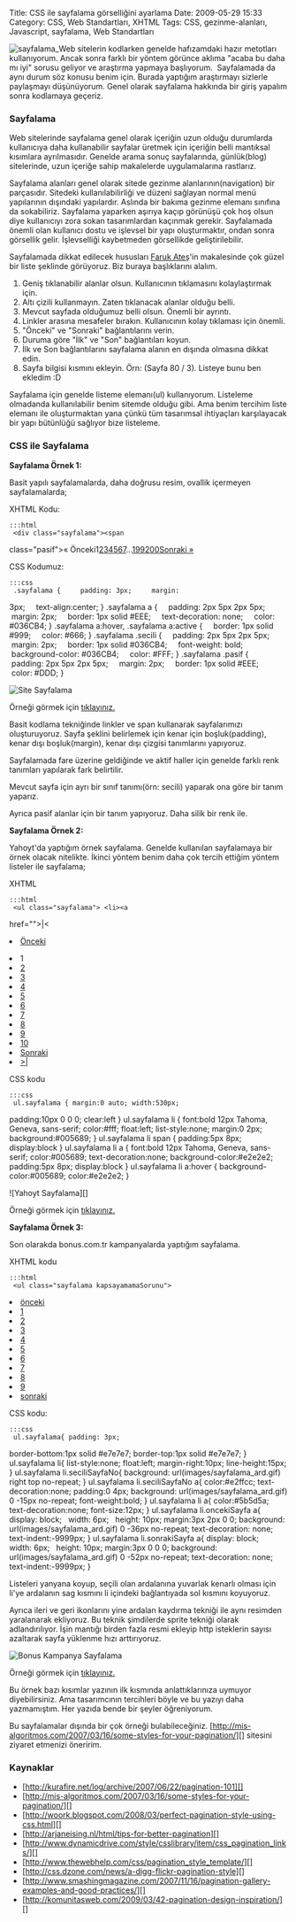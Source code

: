 Title: CSS ile sayfalama görselliğini ayarlama
Date: 2009-05-29 15:33
Category: CSS, Web Standartları, XHTML
Tags: CSS, gezinme-alanları, Javascript, sayfalama, Web Standartları

![sayfalama_][]Web sitelerin kodlarken genelde hafızamdaki hazır
metotları kullanıyorum. Ancak sonra farklı bir yöntem görünce aklıma
"acaba bu daha mı iyi" sorusu geliyor ve araştırma yapmaya başlıyorum. 
Sayfalamada da aynı durum söz konusu benim için. Burada yaptığım
araştırmayı sizlerle paylaşmayı düşünüyorum. Genel olarak sayfalama
hakkında bir giriş yapalım sonra kodlamaya geçeriz.

### Sayfalama

Web sitelerinde sayfalama genel olarak içeriğin uzun olduğu durumlarda
kullanıcıya daha kullanabilir sayfalar üretmek için içeriğin belli
mantıksal kısımlara ayrılmasıdır. Genelde arama sonuç sayfalarında,
günlük(blog) sitelerinde, uzun içeriğe sahip makalelerde uygulamalarına
rastlarız.

Sayfalama alanları genel olarak sitede gezinme alanlarının(navigation)
bir parçasıdır. Sitedeki kullanılabilirliği ve düzeni sağlayan normal
menü yapılarının dışındaki yapılardır. Aslında bir bakıma gezinme
elemanı sınıfına da sokabiliriz. Sayfalama yaparken aşırıya kaçıp
görünüşü çok hoş olsun diye kullanıcıyı zora sokan tasarımlardan
kaçınmak gerekir. Sayfalamada önemli olan kullanıcı dostu ve işlevsel
bir yapı oluşturmaktır, ondan sonra görsellik gelir. İşlevselliği
kaybetmeden görsellikde geliştirilebilir. <!--more-->

Sayfalamada dikkat edilecek hususları [Faruk Ateş][]'in makalesinde çok
güzel bir liste şeklinde görüyoruz. Biz buraya başlıklarını alalım.

1.  Geniş tıklanabilir alanlar olsun. Kullanıcının tıklamasını
    kolaylaştırmak için.
2.  Altı çizili kullanmayın. Zaten tıklanacak alanlar olduğu belli.
3.  Mevcut sayfada olduğumuz belli olsun. Önemli bir ayrıntı.
4.  Linkler arasına mesafeler bırakın. Kullanıcının kolay tıklaması için
    önemli.
5.  "Önceki" ve "Sonraki" bağlantılarını verin.
6.  Duruma göre "İlk" ve "Son" bağlantıları koyun.
7.  İlk ve Son bağlantılarını sayfalama alanın en dışında olmasına
    dikkat edin.
8.  Sayfa bilgisi kısmını ekleyin. Örn: (Sayfa 80 / 3). Listeye bunu ben
    ekledim :D

Sayfalama için genelde listeme elemanı(ul) kullanıyorum. Listeleme
olmadanda kullanılabilir benim sitemde olduğu gibi. Ama benim tercihim
liste elemanı ile oluşturmaktan yana çünkü tüm tasarımsal ihtiyaçları
karşılayacak bir yapı bütünlüğü sağlıyor bize listeleme.

### CSS ile Sayfalama

**Sayfalama Örnek 1:**

Basit yapılı sayfalamalarda, daha doğrusu resim, ovallik içermeyen
sayfalamalarda;

XHTML Kodu:

	:::html
	 <div class="sayfalama"><span
class="pasif">&#171; Önceki</span><span
class="secili">1</span><a href="/page/2/">2</a><a
href="/page/3/">3</a><a href="/page/4/">4</a><a
href="/page/5/">5</a><a href="/page/6/">6</a><a
href="/page/7/">7</a>...<a href="/page/199/">199</a><a
href="/page/200/">200</a><a href="/page/2/" class="next">Sonraki
&#187;</a></div> 

CSS Kodumuz:

	:::css
	 .sayfalama {     padding: 3px;     margin:
3px;     text-align:center; } .sayfalama a {     padding: 2px 5px 2px
5px;     margin: 2px;     border: 1px solid #EEE;     text-decoration:
none;     color: #036CB4; } .sayfalama a:hover, .sayfalama a:active {
    border: 1px solid #999;     color: #666; } .sayfalama .secili {   
 padding: 2px 5px 2px 5px;     margin: 2px;     border: 1px solid
#036CB4;     font-weight: bold;     background-color: #036CB4;   
 color: #FFF; } .sayfalama .pasif {     padding: 2px 5px 2px 5px;   
 margin: 2px;     border: 1px solid #EEE;     color: #DDD; }


![Site Sayfalama][]

Örneği görmek için [tıklayınız.][]

Basit kodlama tekniğinde linkler ve span kullanarak sayfalarımızı
oluşturuyoruz. Sayfa şeklini belirlemek için kenar için boşluk(padding),
kenar dışı boşluk(margin), kenar dışı çizgisi tanımlarını yapıyoruz.

Sayfalamada fare üzerine geldiğinde ve aktif haller için genelde farklı
renk tanımları yapılarak fark belirtilir.

Mevcut sayfa için ayrı bir sınıf tanımı(örn: secili) yaparak ona göre
bir tanım yaparız.

Ayrıca pasif alanlar için bir tanım yapıyoruz. Daha silik bir renk ile.

**Sayfalama Örnek 2:**

Yahoyt'da yaptığım örnek sayfalama. Genelde kullanılan sayfalamaya bir
örnek olacak nitelikte. İkinci yöntem benim daha çok tercih ettiğim
yöntem listeler ile sayfalama;

XHTML

	:::html
	 <ul class="sayfalama"> <li><a
href="">|<</a></li> <li><a href="">Önceki</a></li>
<li><span>1</span></li> <li><a href="" title="Sayfa
2">2</a></li> <li><a href="" title="Sayfa 3">3</a></li>
<li><a href="" title="Sayfa 4">4</a></li> <li><a href=""
title="Sayfa 5">5</a></li> <li><a href="" title="Sayfa
6">6</a></li> <li><a href="" title="Sayfa 7">7</a></li>
<li><a href="" title="Sayfa 8">8</a></li> <li><a href=""
title="Sayfa 9">9</a></li> <li><a href="" title="Sayfa
10">10</a></li> <li><a href=""
title="Sonraki">Sonraki</a></li> <li><a href="" title="İlk
Sayfa">>|</a></li> </ul> 

CSS kodu

	:::css
	 ul.sayfalama { margin:0 auto; width:530px;
padding:10px 0 0 0; clear:left } ul.sayfalama li { font:bold 12px
Tahoma, Geneva, sans-serif; color:#fff; float:left; list-style:none;
margin:0 2px; background:#005689; } ul.sayfalama li span { padding:5px
8px; display:block } ul.sayfalama li a { font:bold 12px Tahoma, Geneva,
sans-serif; color:#005689; text-decoration:none;
background-color:#e2e2e2; padding:5px 8px; display:block } ul.sayfalama
li a:hover { background-color:#005689; color:#e2e2e2; } 

</p>
![Yahoyt Sayfalama][]

Örneği görmek için [tıklayınız.][1]

**Sayfalama Örnek 3:**

Son olarakda bonus.com.tr kampanyalarda yaptığım sayfalama.

XHTML kodu

	:::html
	 <ul class="sayfalama kapsayamamaSorunu">
<li class="oncekiSayfa"><a href="javascript:;">önceki</a></li>
<li class="seciliSayfaNo"><a href="/page/1/">1</a></li>
<li><a href="/page/2/">2</a></li> <li><a
href="/page/3/">3</a></li> <li><a
href="/page/4/">4</a></li> <li><a
href="/page/5/">5</a></li> <li><a
href="/page/6/">6</a></li> <li><a
href="/page/7/">7</a></li> <li><a
href="/page/8/">8</a></li> <li><a
href="/page/9/">9</a></li> <li class="sonrakiSayfa"><a
href="/page/2/">sonraki</a></li> </ul> 

CSS kodu:

	:::css
	 ul.sayfalama{ padding: 3px;
border-bottom:1px solid #e7e7e7; border-top:1px solid #e7e7e7; }
ul.sayfalama li{ list-style:none; float:left; margin-right:10px;
line-height:15px; } ul.sayfalama li.seciliSayfaNo{ background:
url(images/sayfalama_ard.gif) right top no-repeat; } ul.sayfalama
li.seciliSayfaNo a{ color:#e2ffcc; text-decoration:none; padding:0 4px;
background: url(images/sayfalama_ard.gif) 0 -15px no-repeat;
font-weight:bold; } ul.sayfalama li a{ color:#5b5d5a;
text-decoration:none; font-size:12px; } ul.sayfalama li.oncekiSayfa a{
display: block;   width: 6px;   height: 10px; margin:3px 2px 0 0;
background: url(images/sayfalama_ard.gif) 0 -36px no-repeat;
text-decoration: none;   text-indent:-9999px; } ul.sayfalama
li.sonrakiSayfa a{ display: block;   width: 6px;   height: 10px;
margin:3px 0 0 0; background: url(images/sayfalama_ard.gif) 0 -52px
no-repeat; text-decoration: none;   text-indent:-9999px; } 

Listeleri yanyana koyup, seçili olan ardalanına yuvarlak kenarlı olması
için li'ye ardalanın sag kısmını li içindeki bağlantıyada sol kısmını
koyuyoruz.

Ayrıca ileri ve geri ikonlarını yine ardalan kaydırma tekniği ile aynı
resimden yaralanarak ekliyoruz. Bu teknik şimdilerde sprite tekniği
olarak adlandırılıyor. İşin mantığı birden fazla resmi ekleyip http
isteklerin sayısı azaltarak sayfa yüklenme hızı arttırıyoruz.

![Bonus Kampanya Sayfalama][]

Örneği görmek için [tıklayınız.][2]

Bu örnek bazı kısımlar yazının ilk kısmında anlattıklarınıza uymuyor
diyebilirsiniz. Ama tasarımcının tercihleri böyle ve bu yazıyı daha
yazmamıştım. Her yazıda bende bir şeyler öğreniyorum.

Bu sayfalamalar dışında bir çok örneği bulabileceğiniz.
[http://mis-algoritmos.com/2007/03/16/some-styles-for-your-pagination/][]
sitesini ziyaret etmenizi öneririm.

### Kaynaklar

-   [http://kurafire.net/log/archive/2007/06/22/pagination-101][]
-   [http://mis-algoritmos.com/2007/03/16/some-styles-for-your-pagination/][]
-   [http://woork.blogspot.com/2008/03/perfect-pagination-style-using-css.html][]
-   [http://arjaneising.nl/html/tips-for-better-pagination][]
-   [http://www.dynamicdrive.com/style/csslibrary/item/css_pagination_links/][]
-   [http://www.thewebhelp.com/css/pagination_style_template/][]
-   [http://css.dzone.com/news/a-digg-flickr-pagination-style][]
-   [http://www.smashingmagazine.com/2007/11/16/pagination-gallery-examples-and-good-practices/][]
-   [http://komunitasweb.com/2009/03/42-pagination-design-inspiration/][]

</p>

  [sayfalama_]: http://www.fatihhayrioglu.com/wp-content/sayfalama_-150x96.gif
    "sayfalama_"
  [Faruk Ateş]: http://kurafire.net/log/archive/2007/06/22/pagination-101
    "Faruk Ateş"
  [Site Sayfalama]: /images/sayfalama1.gif
  [tıklayınız.]: /dokumanlar/sayfalama1.html "Genel Sayfalama Örneği"
  [Yahoyt Sayfalama]: /images/sayfalama3.gif
  [1]: /dokumanlar/sayfalama3.html "Yahoyt Sayfalama Örneği"
  [Bonus Kampanya Sayfalama]: /images/sayfalama2.gif
  [2]: /dokumanlar/sayfalama2.html "Bonus Kampanyalar Sayfalama Örneği"
  [http://mis-algoritmos.com/2007/03/16/some-styles-for-your-pagination/]:
    http://mis-algoritmos.com/2007/03/16/some-styles-for-your-pagination/
    "http://mis-algoritmos.com/2007/03/16/some-styles-for-your-pagination/"
  [http://kurafire.net/log/archive/2007/06/22/pagination-101]: http://kurafire.net/log/archive/2007/06/22/pagination-101
    "http://kurafire.net/log/archive/2007/06/22/pagination-101"
  [http://woork.blogspot.com/2008/03/perfect-pagination-style-using-css.html]:
    http://woork.blogspot.com/2008/03/perfect-pagination-style-using-css.html
    "http://woork.blogspot.com/2008/03/perfect-pagination-style-using-css.html"
  [http://arjaneising.nl/html/tips-for-better-pagination]: http://arjaneising.nl/html/tips-for-better-pagination
    "http://arjaneising.nl/html/tips-for-better-pagination"
  [http://www.dynamicdrive.com/style/csslibrary/item/css_pagination_links/]:
    http://www.dynamicdrive.com/style/csslibrary/item/css_pagination_links/
    "http://www.dynamicdrive.com/style/csslibrary/item/css_pagination_links/"
  [http://www.thewebhelp.com/css/pagination_style_template/]: http://www.thewebhelp.com/css/pagination_style_template/
    "http://www.thewebhelp.com/css/pagination_style_template/"
  [http://css.dzone.com/news/a-digg-flickr-pagination-style]: http://css.dzone.com/news/a-digg-flickr-pagination-style
    "http://css.dzone.com/news/a-digg-flickr-pagination-style"
  [http://www.smashingmagazine.com/2007/11/16/pagination-gallery-examples-and-good-practices/]:
    http://www.smashingmagazine.com/2007/11/16/pagination-gallery-examples-and-good-practices/
    "http://www.smashingmagazine.com/2007/11/16/pagination-gallery-examples-and-good-practices/"
  [http://komunitasweb.com/2009/03/42-pagination-design-inspiration/]: http://komunitasweb.com/2009/03/42-pagination-design-inspiration/
    "http://komunitasweb.com/2009/03/42-pagination-design-inspiration/"
